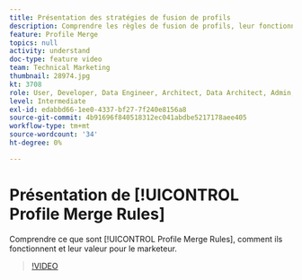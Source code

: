 ```yaml
---
title: Présentation des stratégies de fusion de profils
description: Comprendre les règles de fusion de profils, leur fonctionnement et leur valeur pour le marketeur.
feature: Profile Merge
topics: null
activity: understand
doc-type: feature video
team: Technical Marketing
thumbnail: 28974.jpg
kt: 3708
role: User, Developer, Data Engineer, Architect, Data Architect, Admin, Leader
level: Intermediate
exl-id: edabbd66-1ee0-4337-bf27-7f240e8156a8
source-git-commit: 4b91696f840518312ec041abdbe5217178aee405
workflow-type: tm+mt
source-wordcount: '34'
ht-degree: 0%

---
```


# Présentation de [!UICONTROL Profile Merge Rules]

Comprendre ce que sont [!UICONTROL Profile Merge Rules], comment ils fonctionnent et leur valeur pour le marketeur.

>[!VIDEO](https://video.tv.adobe.com/v/32184/?quality=12&captions=fre_fr)
